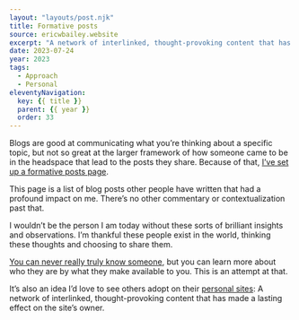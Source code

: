 ```yaml
---
layout: "layouts/post.njk"
title: Formative posts
source: ericwbailey.website
excerpt: "A network of interlinked, thought-provoking content that has made a lasting effect on the site’s owner"
date: 2023-07-24
year: 2023
tags:
  - Approach
  - Personal
eleventyNavigation:
  key: {{ title }}
  parent: {{ year }}
  order: 33
---
```


Blogs are good at communicating what you’re thinking about a specific topic, but not so great at the larger framework of how someone came to be in the headspace that lead to the posts they share. Because of that, [I’ve set up a formative posts page](https://ericwbailey.website/formative-posts/).

This page is a list of blog posts other people have written that had a profound impact on me. There’s no other commentary or contextualization past that.

I wouldn’t be the person I am today without these sorts of brilliant insights and observations. I’m thankful these people exist in the world, thinking these thoughts and choosing to share them.

[You can never really truly know someone](https://ericwbailey.website/published/chinese-rooms-wasps-slime-molds-and-the-problem-of-other-minds/#the-problem-of-other-minds), but you can learn more about who they are by what they make available to you. This is an attempt at that.

It’s also an idea I’d love to see others adopt on their [personal sites](https://personalsit.es/): A network of interlinked, thought-provoking content that has made a lasting effect on the site’s owner.
